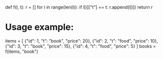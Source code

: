 def f(l, t):
    r = []
    for i in range(len(l)):
        if l[i]["t"] == t:
            r.append(l[i])
    return r

# Usage example:
items = [
    {"id": 1, "t": "book", "price": 20},
    {"id": 2, "t": "food", "price": 10},
    {"id": 3, "t": "book", "price": 15},
    {"id": 4, "t": "food", "price": 5}
]
books = f(items, "book")